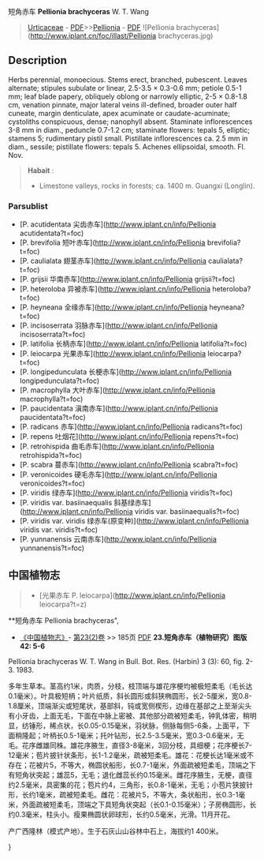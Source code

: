 短角赤车 **Pellionia brachyceras** W. T. Wang

> [Urticaceae](http://www.iplant.cn/info/Urticaceae?t=foc) - [PDF](http://www.iplant.cn/foc/pdf/Urticaceae.pdf)>>[Pellionia](http://www.iplant.cn/info/Pellionia?t=foc) - [PDF](http://www.iplant.cn/foc/pdf/Pellionia.pdf)
![Pellionia brachyceras](http://www.iplant.cn/foc/illast/Pellionia brachyceras.jpg)

## Description

Herbs perennial, monoecious. Stems erect, branched, pubescent. Leaves alternate; stipules subulate or linear, 2.5-3.5 × 0.3-0.6 mm; petiole 0.5-1 mm; leaf blade papery, obliquely oblong or narrowly elliptic, 2-5 × 0.8-1.8 cm, venation pinnate, major lateral veins ill-defined, broader outer half cuneate, margin denticulate, apex acuminate or caudate-acuminate; cystoliths conspicuous, dense; nanophyll absent. Staminate inflorescences 3-8 mm in diam., peduncle 0.7-1.2 cm; staminate flowers: tepals 5, elliptic; stamens 5; rudimentary pistil small. Pistillate inflorescences ca. 2.5 mm in diam., sessile; pistillate flowers: tepals 5. Achenes ellipsoidal, smooth. Fl. Nov.

> **Habait** : 
>* Limestone valleys, rocks in forests; ca. 1400 m. Guangxi (Longlin).

### Parsublist

* [P.  acutidentata  尖齿赤车](http://www.iplant.cn/info/Pellionia acutidentata?t=foc)
* [P.  brevifolia  短叶赤车](http://www.iplant.cn/info/Pellionia brevifolia?t=foc)
* [P.  caulialata  翅茎赤车](http://www.iplant.cn/info/Pellionia caulialata?t=foc)
* [P.  grijsii  华南赤车](http://www.iplant.cn/info/Pellionia grijsii?t=foc)
* [P.  heteroloba  异被赤车](http://www.iplant.cn/info/Pellionia heteroloba?t=foc)
* [P.  heyneana  全缘赤车](http://www.iplant.cn/info/Pellionia heyneana?t=foc)
* [P.  incisoserrata  羽脉赤车](http://www.iplant.cn/info/Pellionia incisoserrata?t=foc)
* [P.  latifolia  长柄赤车](http://www.iplant.cn/info/Pellionia latifolia?t=foc)
* [P.  leiocarpa  光果赤车](http://www.iplant.cn/info/Pellionia leiocarpa?t=foc)
* [P.  longipedunculata  长梗赤车](http://www.iplant.cn/info/Pellionia longipedunculata?t=foc)
* [P.  macrophylla  大叶赤车](http://www.iplant.cn/info/Pellionia macrophylla?t=foc)
* [P.  paucidentata  滇南赤车](http://www.iplant.cn/info/Pellionia paucidentata?t=foc)
* [P.  radicans  赤车](http://www.iplant.cn/info/Pellionia radicans?t=foc)
* [P.  repens  吐烟花](http://www.iplant.cn/info/Pellionia repens?t=foc)
* [P.  retrohispida  曲毛赤车](http://www.iplant.cn/info/Pellionia retrohispida?t=foc)
* [P.  scabra  蔓赤车](http://www.iplant.cn/info/Pellionia scabra?t=foc)
* [P.  veronicoides  硬毛赤车](http://www.iplant.cn/info/Pellionia veronicoides?t=foc)
* [P.  viridis  绿赤车](http://www.iplant.cn/info/Pellionia viridis?t=foc)
* [P.  viridis var. basiinaequalis  斜基绿赤车](http://www.iplant.cn/info/Pellionia viridis var. basiinaequalis?t=foc)
* [P.  viridis var. viridis  绿赤车(原变种)](http://www.iplant.cn/info/Pellionia viridis var. viridis?t=foc)
* [P.  yunnanensis  云南赤车](http://www.iplant.cn/info/Pellionia yunnanensis?t=foc)

## 中国植物志

> * [光果赤车  P.  leiocarpa](http://www.iplant.cn/info/Pellionia leiocarpa?t=z)

**短角赤车 Pellionia brachyceras",

* [《中国植物志》](http://www.iplant.cn/frps)- [第23(2)卷](http://www.iplant.cn/frps/vol/23(2)) >> 185页 [PDF](http://www.iplant.cn/frps/pdf/23(2)/185.pdf)
**23.短角赤车（植物研究）图版42: 5-6**

Pellionia brachyceras W. T. Wang in Bull. Bot. Res. (Harbin) 3 (3): 60, fig. 2-3. 1983.

多年生草本。茎高约1米，肉质，分枝，枝顶端与雄花序梗均被极短柔毛（毛长达0.1毫米）。叶具极短柄；叶片纸质，斜长圆形或斜狭椭圆形，长2-5厘米，宽0.8-1.8厘米，顶端渐尖或短尾状，基部斜，钝或宽侧楔形，边缘在基部之上至渐尖头有小牙齿，上面无毛，下面在中脉上密被、其他部分疏被短柔毛，钟乳体密，稍明显，纺锤形，稀点状，长0.05-0.15毫米，羽状脉，侧脉每侧5-6条，上面平，下面稍隆起；叶柄长0.5-1毫米；托叶钻形，长2.5-3.5毫米，宽0.3-0.6毫米，无毛。花序雌雄同株。雄花序腋生，直径3-8毫米，3回分枝，具细梗；花序梗长7-12毫米；苞片披针状条形，长1-1.2毫米，疏被短柔毛。雄花：花梗长达1毫米或不存在；花被片5，不等大，椭圆状船形，长0.7-1毫米，外面疏被短柔毛，顶端之下有短角状突起；雄蕊5，无毛；退化雌蕊长约0.15毫米。雌花序腋生，无梗，直径约2.5毫米，具密集的花；苞片约4，三角形，长0.8-1毫米，无毛；小苞片狭披针形，长约1毫米，疏被短柔毛。雌花：花被片5，不等大，条状船形，长0.3-1毫米，外面疏被短柔毛，顶端之下具短角状突起（长0.1-0.15毫米）；子房椭圆形，长约0.3毫米，柱头小。瘦果椭圆状卵球形，长约0.5毫米，光滑。11月开花。

产广西隆林（模式产地）。生于石灰山山谷林中石上，海拔约1 400米。

}